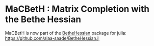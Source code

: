 MaCBetH : Matrix Completion with the Bethe Hessian
==================================================

MaCBetH is now part of the [BetheHessian](https://github.com/alaa-saade/BetheHessian.jl) package for julia: https://github.com/alaa-saade/BetheHessian.jl


